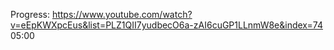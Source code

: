 Progress:  https://www.youtube.com/watch?v=eEpKWXpcEus&list=PLZ1QII7yudbecO6a-zAI6cuGP1LLnmW8e&index=74  05:00